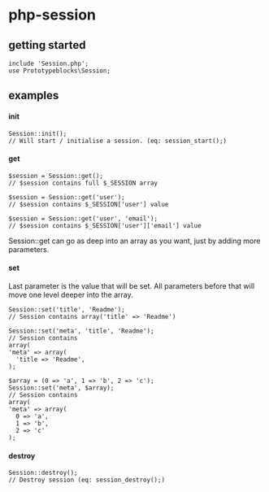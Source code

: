 # php-session  

## getting started  
``` 
include 'Session.php';  
use Prototypeblocks\Session;  
``` 
## examples  
#### init
``` 
Session::init();
// Will start / initialise a session. (eq: session_start();)
``` 
#### get
``` 
$session = Session::get();
// $session contains full $_SESSION array
``` 
``` 
$session = Session::get('user');
// $session contains $_SESSION['user'] value
``` 
``` 
$session = Session::get('user', 'email');
// $session contains $_SESSION['user']['email'] value
``` 
Session::get can go as deep into an array as you want, just by adding more parameters.     
#### set    
Last parameter is the value that will be set. 
All parameters before that will move one level deeper into the array.
``` 
Session::set('title', 'Readme');
// Session contains array('title' => 'Readme')
``` 
``` 
Session::set('meta', 'title', 'Readme');
// Session contains 
array(
'meta' => array(
  'title => 'Readme', 
);
``` 
``` 
$array = (0 => 'a', 1 => 'b', 2 => 'c');
Session::set('meta', $array);
// Session contains 
array(
'meta' => array(
  0 => 'a',
  1 => 'b',
  2 => 'c'
);
``` 
#### destroy
``` 
Session::destroy();
// Destroy session (eq: session_destroy();)
``` 
